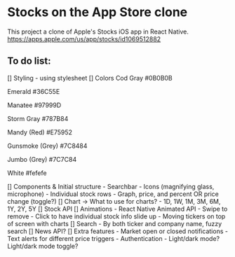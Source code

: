 # Stocks on the App Store clone
This project a clone of Apple's Stocks iOS app in React Native.
https://apps.apple.com/us/app/stocks/id1069512882

## To do list:
[] Styling - using stylesheet
[] Colors
Cod Gray
#0B0B0B

Emerald
#36C55E

Manatee
#97999D

Storm Gray
#787B84

Mandy (Red)
#E75952

Gunsmoke (Grey)
#7C8484

Jumbo (Grey)
#7C7C84

White
#fefefe	

[] Components & Initial structure
    - Searchbar
        - Icons (magnifying glass, microphone)
    - Individual stock rows
        - Graph, price, and percent OR price change (toggle?)
[] Chart -> What to use for charts?
    - 1D, 1W, 1M, 3M, 6M, 1Y, 2Y, 5Y
[] Stock API
[] Animations
    - React Native Animated API
    - Swipe to remove
    - Click to have individual stock info slide up
    - Moving tickers on top of screen with charts
[] Search - By both ticker and company name, fuzzy search
[] News API? 
[] Extra features
    - Market open or closed notifications
    - Text alerts for different price triggers
    - Authentication
    - Light/dark mode? Light/dark mode toggle?
